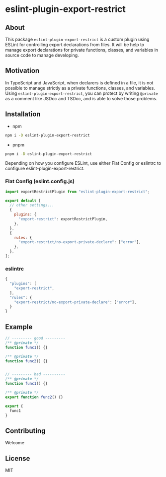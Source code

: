 # eslint-plugin-export-restrict

## About
This package `eslint-plugin-export-restrict` is a custom plugin using ESLint for controlling export declarations from files.
It will be help to manage export declarations for private functions, classes, and variables in source code to manage developing.

## Motivation
In TypeScript and JavaScript, when declarers is defined in a file, it is not possible to manage strictly as a private functions, classes, and variables.  
Using `eslint-plugin-export-restrict`, you can protect by writing `@private` as a comment like JSDoc and TSDoc, and is able to solve those problems.  

## Installation
- npm
```sh
npm i -D eslint-plugin-export-restrict
```

- pnpm
```sh
pnpm i -D eslint-plugin-export-restrict
```

Depending on how you configure ESLint, use either Flat Config or eslintrc to configure eslint-plugin-export-restrict.

### Flat Config (eslint.config.js)

```js
import exportRestrictPlugin from "eslint-plugin-export-restrict";

export default [
  // other settings...
  {
    plugins: {
      "export-restrict": exportRestrictPlugin,
    },
  },
  {
    rules: {
      "export-restrict/no-export-private-declare": ["error"],
    },
  },
];
```

### eslintrc

```js
{
  "plugins": [
    "export-restrict",
  ],
  "rules": {
    "export-restrict/no-export-private-declare": ["error"],
  }
}
```

## Example

```ts
// --------- good ---------
/** @private */
function func1() {}

/** @private */
function func2() {}


// --------- bad ----------
/** @private */
function func1() {}

/** @private */
export function func2() {}

export {
  func1
}
```

## Contributing

Welcome

## License

MIT
